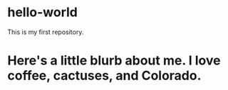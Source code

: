 # hello-world
This is my first repository.
# Here's a little blurb about me. I love coffee, cactuses, and Colorado. 
